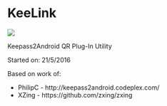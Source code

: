 # KeeLink
<img src="https://travis-ci.org/andreacioni/KeeLink.svg?branch=master"/>
<p>Keepass2Android QR Plug-In Utility</p>

<p>Started on: 21/5/2016</p>

<p>Based on work of: </p>
<ul>
  <li>PhilipC - <a>http://keepass2android.codeplex.com/</a></li>
  <li>XZing - <a>https://github.com/zxing/zxing</a></li>
</ul>

